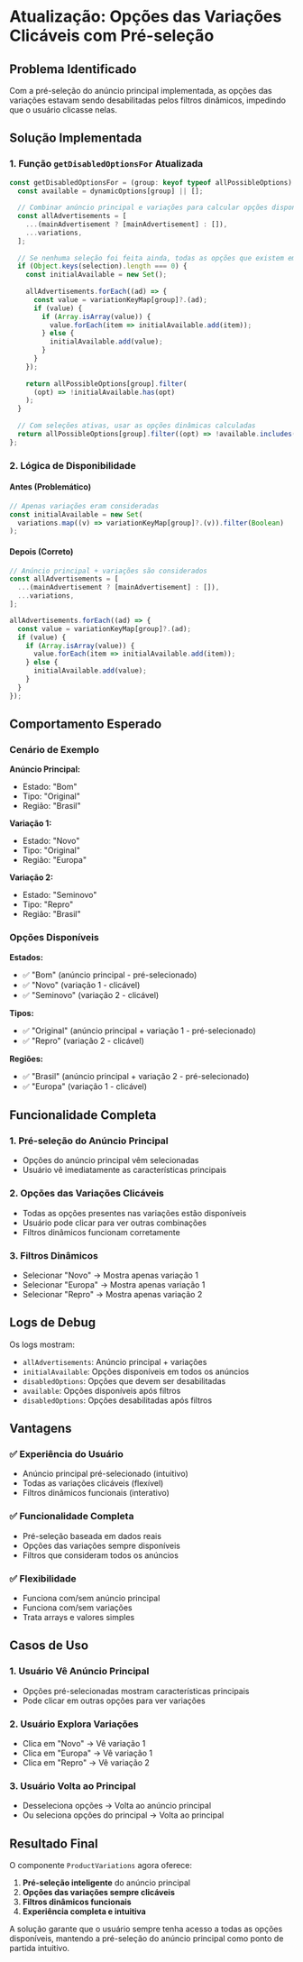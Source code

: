 # Atualização: Opções das Variações Clicáveis com Pré-seleção

## Problema Identificado

Com a pré-seleção do anúncio principal implementada, as opções das variações estavam sendo desabilitadas pelos filtros dinâmicos, impedindo que o usuário clicasse nelas.

## Solução Implementada

### 1. Função `getDisabledOptionsFor` Atualizada

```typescript
const getDisabledOptionsFor = (group: keyof typeof allPossibleOptions) => {
  const available = dynamicOptions[group] || [];
  
  // Combinar anúncio principal e variações para calcular opções disponíveis
  const allAdvertisements = [
    ...(mainAdvertisement ? [mainAdvertisement] : []),
    ...variations,
  ];
  
  // Se nenhuma seleção foi feita ainda, todas as opções que existem em algum anúncio devem estar ativas
  if (Object.keys(selection).length === 0) {
    const initialAvailable = new Set();
    
    allAdvertisements.forEach((ad) => {
      const value = variationKeyMap[group]?.(ad);
      if (value) {
        if (Array.isArray(value)) {
          value.forEach(item => initialAvailable.add(item));
        } else {
          initialAvailable.add(value);
        }
      }
    });
    
    return allPossibleOptions[group].filter(
      (opt) => !initialAvailable.has(opt)
    );
  }
  
  // Com seleções ativas, usar as opções dinâmicas calculadas
  return allPossibleOptions[group].filter((opt) => !available.includes(opt));
};
```

### 2. Lógica de Disponibilidade

#### Antes (Problemático)
```typescript
// Apenas variações eram consideradas
const initialAvailable = new Set(
  variations.map((v) => variationKeyMap[group]?.(v)).filter(Boolean)
);
```

#### Depois (Correto)
```typescript
// Anúncio principal + variações são considerados
const allAdvertisements = [
  ...(mainAdvertisement ? [mainAdvertisement] : []),
  ...variations,
];

allAdvertisements.forEach((ad) => {
  const value = variationKeyMap[group]?.(ad);
  if (value) {
    if (Array.isArray(value)) {
      value.forEach(item => initialAvailable.add(item));
    } else {
      initialAvailable.add(value);
    }
  }
});
```

## Comportamento Esperado

### Cenário de Exemplo

**Anúncio Principal:**
- Estado: "Bom"
- Tipo: "Original"
- Região: "Brasil"

**Variação 1:**
- Estado: "Novo"
- Tipo: "Original"
- Região: "Europa"

**Variação 2:**
- Estado: "Seminovo"
- Tipo: "Repro"
- Região: "Brasil"

### Opções Disponíveis

**Estados:**
- ✅ "Bom" (anúncio principal - pré-selecionado)
- ✅ "Novo" (variação 1 - clicável)
- ✅ "Seminovo" (variação 2 - clicável)

**Tipos:**
- ✅ "Original" (anúncio principal + variação 1 - pré-selecionado)
- ✅ "Repro" (variação 2 - clicável)

**Regiões:**
- ✅ "Brasil" (anúncio principal + variação 2 - pré-selecionado)
- ✅ "Europa" (variação 1 - clicável)

## Funcionalidade Completa

### 1. Pré-seleção do Anúncio Principal
- Opções do anúncio principal vêm selecionadas
- Usuário vê imediatamente as características principais

### 2. Opções das Variações Clicáveis
- Todas as opções presentes nas variações estão disponíveis
- Usuário pode clicar para ver outras combinações
- Filtros dinâmicos funcionam corretamente

### 3. Filtros Dinâmicos
- Selecionar "Novo" → Mostra apenas variação 1
- Selecionar "Europa" → Mostra apenas variação 1
- Selecionar "Repro" → Mostra apenas variação 2

## Logs de Debug

Os logs mostram:
- `allAdvertisements`: Anúncio principal + variações
- `initialAvailable`: Opções disponíveis em todos os anúncios
- `disabledOptions`: Opções que devem ser desabilitadas
- `available`: Opções disponíveis após filtros
- `disabledOptions`: Opções desabilitadas após filtros

## Vantagens

### ✅ Experiência do Usuário
- Anúncio principal pré-selecionado (intuitivo)
- Todas as variações clicáveis (flexível)
- Filtros dinâmicos funcionais (interativo)

### ✅ Funcionalidade Completa
- Pré-seleção baseada em dados reais
- Opções das variações sempre disponíveis
- Filtros que consideram todos os anúncios

### ✅ Flexibilidade
- Funciona com/sem anúncio principal
- Funciona com/sem variações
- Trata arrays e valores simples

## Casos de Uso

### 1. Usuário Vê Anúncio Principal
- Opções pré-selecionadas mostram características principais
- Pode clicar em outras opções para ver variações

### 2. Usuário Explora Variações
- Clica em "Novo" → Vê variação 1
- Clica em "Europa" → Vê variação 1
- Clica em "Repro" → Vê variação 2

### 3. Usuário Volta ao Principal
- Desseleciona opções → Volta ao anúncio principal
- Ou seleciona opções do principal → Volta ao principal

## Resultado Final

O componente `ProductVariations` agora oferece:

1. **Pré-seleção inteligente** do anúncio principal
2. **Opções das variações sempre clicáveis**
3. **Filtros dinâmicos funcionais**
4. **Experiência completa e intuitiva**

A solução garante que o usuário sempre tenha acesso a todas as opções disponíveis, mantendo a pré-seleção do anúncio principal como ponto de partida intuitivo.


